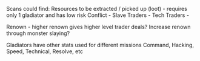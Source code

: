 Scans could find:
    Resources to be extracted / picked up (loot) - requires only 1 gladiator and has low risk
    Conflict - 
    Slave Traders -
    Tech Traders -

Renown - higher renown gives higher level trader deals?
Increase renown through monster slaying?



Gladiators have other stats used for different missions
Command, Hacking, Speed, Technical, Resolve, etc
